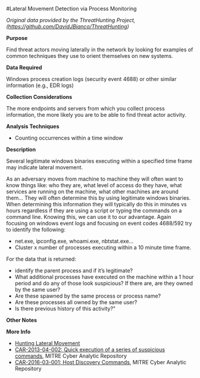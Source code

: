 #Lateral Movement Detection via Process Monitoring

*Original data provided by the ThreatHunting Project, (https://github.com/DavidJBianco/ThreatHunting)*

**Purpose**

Find threat actors moving laterally in the network by looking for examples of common techniques they use to orient themselves on new systems.

**Data Required**

Windows process creation logs (security event 4688) or other similar information (e.g., EDR logs)

**Collection Considerations**

The more endpoints and servers from which you collect process information, the more likely you are to be able to find threat actor activity.

**Analysis Techniques**

* Counting occurrences within a time window

**Description**

Several legitimate windows binaries executing within a specified time frame may indicate lateral movement.

As an adversary moves from machine to machine they will often want to know things like: who they are, what level of access do they have, what services are running on the machine, what other machines are around them… They will often determine this by using legitimate windows binaries.  When determining this information they will typically do this in minutes vs hours regardless if they are using a script or typing the commands on a command line.  Knowing this, we can use it to our advantage.  Again focusing on windows event logs and focusing on event codes 4688/592 try to identify the following:

* net.exe, ipconfig.exe, whoami.exe, nbtstat.exe...
* Cluster x number of processes executing within a 10 minute time frame.

For the data that is returned:

* identify the parent process and if it’s legitimate?
* What additional processes have executed on the machine within a 1 hour period and do any of those look suspicious?  If there are, are they owned by the same user?
* Are these spawned by the same process or process name?
* Are these processes all owned by the same user?
* Is there previous history of this activity?"

**Other Notes**

**More Info**

* [Hunting Lateral Movement](https://findingbad.blogspot.com/2016/08/hunting-lateral-movement.html)
* [CAR-2013-04-002: Quick execution of a series of suspicious commands](https://car.mitre.org/wiki/CAR-2013-04-002), MITRE Cyber Analytic Repository
* [CAR-2016-03-001: Host Discovery Commands](https://car.mitre.org/wiki/CAR-2016-03-001), MITRE Cyber Analytic Repository

